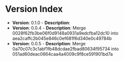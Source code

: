 # Version Index
- **Version**: 0.1.0 - **Description**: 
- **Version**: 0.0.4 - **Description**: Merge 0028f62fb3be06f0d9148a0931a9edcfba12dc10 into aea2caffc2b045e846c0ef681f6d340e0c49784b
- **Version**: 0.0.5 - **Description**: Merge 0a70c07c3c1abf1fb48dcdae2fbad80634f95734 into 051ad60deac0664caa4a4009c9f8ce591901bd7a
